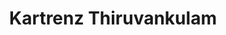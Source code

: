 ---
title: "Kartrenz Thiruvankulam"
url: /kochi-madurai-dhanushkodi-rd-thrippunithura-thiruvankulam-kerala/kartrenz-thiruvankulam/
shop: car
---